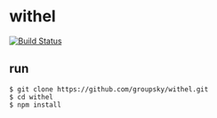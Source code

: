 withel
======
[![Build Status](https://travis-ci.org/groupsky/withel.svg?branch=master)](https://travis-ci.org/groupsky/withel)

## run

    $ git clone https://github.com/groupsky/withel.git
    $ cd withel
    $ npm install
